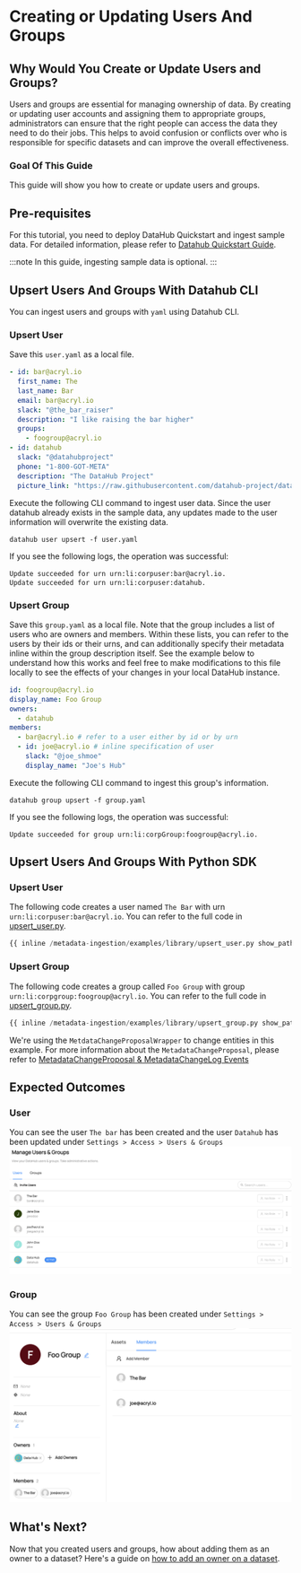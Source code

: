 # Creating or Updating Users And Groups

## Why Would You Create or Update Users and Groups?

Users and groups are essential for managing ownership of data.
By creating or updating user accounts and assigning them to appropriate groups, administrators can ensure that the right people can access the data they need to do their jobs.
This helps to avoid confusion or conflicts over who is responsible for specific datasets and can improve the overall effectiveness.

### Goal Of This Guide

This guide will show you how to create or update users and groups.

## Pre-requisites

For this tutorial, you need to deploy DataHub Quickstart and ingest sample data.
For detailed information, please refer to [Datahub Quickstart Guide](/docs/quickstart.md).

:::note
In this guide, ingesting sample data is optional.
:::

## Upsert Users And Groups With Datahub CLI

You can ingest users and groups with `yaml` using Datahub CLI.

### Upsert User

Save this `user.yaml` as a local file.

```yaml
- id: bar@acryl.io
  first_name: The
  last_name: Bar
  email: bar@acryl.io
  slack: "@the_bar_raiser"
  description: "I like raising the bar higher"
  groups:
    - foogroup@acryl.io
- id: datahub
  slack: "@datahubproject"
  phone: "1-800-GOT-META"
  description: "The DataHub Project"
  picture_link: "https://raw.githubusercontent.com/datahub-project/datahub/master/datahub-web-react/src/images/datahub-logo-color-stable.svg"
```

Execute the following CLI command to ingest user data.
Since the user datahub already exists in the sample data, any updates made to the user information will overwrite the existing data.

```
datahub user upsert -f user.yaml
```

If you see the following logs, the operation was successful:

```shell
Update succeeded for urn urn:li:corpuser:bar@acryl.io.
Update succeeded for urn urn:li:corpuser:datahub.
```

### Upsert Group

Save this `group.yaml` as a local file. Note that the group includes a list of users who are owners and members.
Within these lists, you can refer to the users by their ids or their urns, and can additionally specify their metadata inline within the group description itself. See the example below to understand how this works and feel free to make modifications to this file locally to see the effects of your changes in your local DataHub instance.

```yaml
id: foogroup@acryl.io
display_name: Foo Group
owners:
  - datahub
members:
  - bar@acryl.io # refer to a user either by id or by urn
  - id: joe@acryl.io # inline specification of user
    slack: "@joe_shmoe"
    display_name: "Joe's Hub"
```

Execute the following CLI command to ingest this group's information.

```
datahub group upsert -f group.yaml
```

If you see the following logs, the operation was successful:

```shell
Update succeeded for group urn:li:corpGroup:foogroup@acryl.io.
```

## Upsert Users And Groups With Python SDK

### Upsert User

The following code creates a user named `The Bar` with urn `urn:li:corpuser:bar@acryl.io`.
You can refer to the full code in [upsert_user.py](https://github.com/datahub-project/datahub/blob/master/metadata-ingestion/examples/library/upsert_user.py).

```python
{{ inline /metadata-ingestion/examples/library/upsert_user.py show_path_as_comment }}
```

### Upsert Group

The following code creates a group called `Foo Group` with group `urn:li:corpgroup:foogroup@acryl.io`.
You can refer to the full code in [upsert_group.py](https://github.com/datahub-project/datahub/blob/master/metadata-ingestion/examples/library/upsert_group.py).

```python
{{ inline /metadata-ingestion/examples/library/upsert_group.py show_path_as_comment }}
```

We're using the `MetdataChangeProposalWrapper` to change entities in this example.
For more information about the `MetadataChangeProposal`, please refer to [MetadataChangeProposal & MetadataChangeLog Events](/docs/advanced/mcp-mcl.md)

## Expected Outcomes

### User

You can see the user `The bar` has been created and the user `Datahub` has been updated under `Settings > Access > Users & Groups`
![user-upserted](../../imgs/apis/tutorials/user-upserted.png)

### Group

You can see the group `Foo Group` has been created under `Settings > Access > Users & Groups`
![group-upserted](../../imgs/apis/tutorials/group-upserted.png)

## What's Next?

Now that you created users and groups, how about adding them as an owner to a dataset? Here's a guide on [how to add an owner on a dataset](/docs/api/tutorials/adding-ownerships.md).
